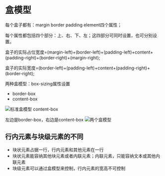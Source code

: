 
# 盒模型

每个盒子都有：margin border padding element四个属性；

每个属性都包括四个部分：上、右、下、左；这四部分可同时设置，也可分别设置。

盒子的实际占位宽度=(margin-left)+(border-left)+(padding-left)+content+(padding-right)+(border-right)+(margin-right);

盒子的实际宽度=(border-left)+(padding-left)+content+(padding-right)+(border-right);

两种盒模型：box-sizing属性设置

* border-box
* content-box

![标准盒模型 content-box](https://segmentfault.com/img/remote/1460000011358514)

左边是border-box，右边是content-box
![两个盒模型](https://pic4.zhimg.com/80/v2-9b68d221058c08c98d2b83bcc1d252ff_hd.jpg)

## 行内元素与块级元素的不同

* 块状元素占据一行，行内元素和其他元素在一行
* 块状元素能容纳其他块元素或者内联元素；内联元素，只能容纳文本或其他内联元素
* 块级元素可以通过盒模型来控制，行内元素的宽高不可控制
